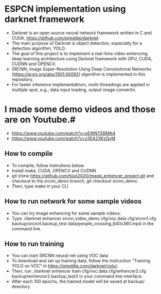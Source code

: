 # ESPCN implementation using darknet framework #
* Darknet is an open source neural network framework written in C and CUDA, https://github.com/pjreddie/darknet.
* The main purpose of Darknet is object detection, especially for a detection algorithm, YOLO.
* The goal of this project is to implement a real-time video enhencing deep learning architecture using Darknet framework with GPU, CUDA, CUDNN and OPENCV.
* SRCNN, Image Super-Resolution Using Deep Convolutional Networks (https://arxiv.org/abs/1501.00092) algorithm is implemented in this repository. 
* For faster inference implementatinon, multi-threadings are applied in multiple spot, e.g., data input loading, output image convertin. 

# I made some demo videos and those are on Youtube.#
* https://www.youtube.com/watch?v=qEWNTEBMlk4
* https://www.youtube.com/watch?v=z3EA23KzQvM


## How to compile
* To compile, follow instrutions below.
* Install make, CUDA, OPENCV and CUDNN
* git clone https://github.com/hjun2020/image_enhencer_project.git and checkout to the srcnn_demo branch, git checkout srcnn_demo 
* Then, type make in your CLI

## How to run network for some sample videos
* You can try image enhencing for some sample videos:
* Type ./darknet enhancer srcnn_video_demo cfg/voc.data cfg/srcnn1.cfg backup/srcnn1.backup_test data/people_crossing_640x360.mp4 in the command line.


## How to run training
* You can train SRCNN neural net using VOC data
* To download and set up training data, follow the instruction "Training YOLO on VOC" in https://pjreddie.com/darknet/yolo/.
* Then, run ./darknet enhencer train cfg/voc.data cfg/enhencer2.cfg backup/enhencer2.backup_test3 in your command line interface.
* After each 100 epochs, the trained model will be saved at backup/ directory.
